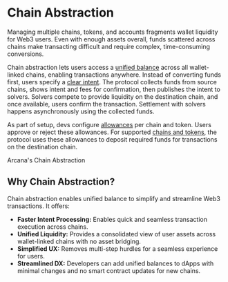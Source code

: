 # Chain Abstraction

Managing multiple chains, tokens, and accounts fragments wallet liquidity for Web3 users. Even with enough assets overall, funds scattered across chains make transacting difficult and require complex, time-consuming conversions.

Chain abstraction lets users access a [unified balance](../unified-balance/) across all wallet-linked chains, enabling transactions anywhere. Instead of converting funds first, users specify a [clear intent](../intent/). The protocol collects funds from source chains, shows intent and fees for confirmation, then publishes the intent to solvers. Solvers compete to provide liquidity on the destination chain, and once available, users confirm the transaction. Settlement with solvers happens asynchronously using the collected funds.

As part of setup, devs configure [allowances](../allowances/) per chain and token. Users approve or reject these allowances. For supported [chains and tokens](../../../web3-stack/ca_stack/), the protocol uses these allowances to deposit required funds for transactions on the destination chain.

Arcana's Chain Abstraction

## Why Chain Abstraction?

Chain abstraction enables unified balance to simplify and streamline Web3 transactions. It offers:

- **Faster Intent Processing:** Enables quick and seamless transaction execution across chains.
- **Unified Liquidity:** Provides a consolidated view of user assets across wallet-linked chains with no asset bridging.
- **Simplified UX:** Removes multi-step hurdles for a seamless experience for users.
- **Streamlined DX:** Developers can add unified balances to dApps with minimal changes and no smart contract updates for new chains.
